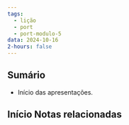 ```yaml
---
tags:
  - lição
  - port
  - port-modulo-5
data: 2024-10-16
2-hours: false
---
```


## Sumário
- Início das apresentações.
## Início Notas relacionadas
